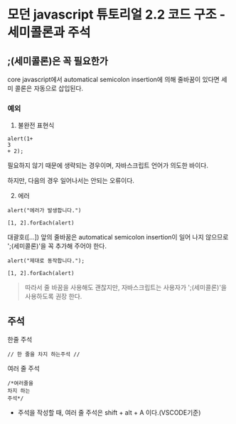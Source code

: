 # 모던 javascript 튜토리얼 2.2 코드 구조 - 세미콜론과 주석

## ;(세미콜론)은 꼭 필요한가
 core javascript에서 automatical semicolon insertion에 의해 줄바꿈이 있다면 세미 콜론은 자동으로 삽입된다.   
 ### 예외
1. 불완전 표현식
```
alert(1+
3
+ 2);
```
필요하지 않기 때문에 생략되는 경우이며, 자바스크립트 언어가 의도한 바이다.

하지만, 다음의 경우 일어나서는 안되는 오류이다.

2. 에러
```
alert("에러가 발생합니다.")

[1, 2].forEach(alert)
```
대괄호([...]) 앞의 줄바꿈은 automatical semicolon insertion이 일어 나지 않으므로 ';(세미콜론)'을 꼭 추가해 주어야 한다.
```
alert("제대로 동작합니다.");

[1, 2].forEach(alert)
```

> 따라서 줄 바꿈을 사용해도 괜찮지만, 자바스크립트는 사용자가 ';(세미콜론)'을 사용하도록 권장 한다.

## 주석

한줄 주석
```
// 한 줄을 차지 하는주석 //
```
여러 줄 주석
```
/*여러줄을
차지 하는
주석*/
```
- 주석을 작성할 때, 여러 줄 주석은 shift + alt + A 이다.(VSCODE기준)